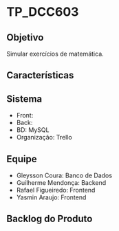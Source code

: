 # TP_DCC603

## Objetivo

  Simular exercícios de matemática.

## Características



## Sistema
  
 - Front:
 - Back:
 - BD: MySQL
 - Organização: Trello

## Equipe

 - Gleysson Coura: Banco de Dados
 - Guilherme Mendonça: Backend 
 - Rafael Figueiredo: Frontend 
 - Yasmin Araujo: Frontend  

## Backlog do Produto
